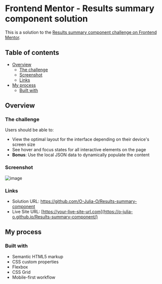 # Frontend Mentor - Results summary component solution

This is a solution to the [Results summary component challenge on Frontend Mentor](https://www.frontendmentor.io/challenges/results-summary-component-CE_K6s0maV).

## Table of contents

- [Overview](#overview)
  - [The challenge](#the-challenge)
  - [Screenshot](#screenshot)
  - [Links](#links)
- [My process](#my-process)
  - [Built with](#built-with)

## Overview

### The challenge

Users should be able to:

- View the optimal layout for the interface depending on their device's screen size
- See hover and focus states for all interactive elements on the page
- **Bonus**: Use the local JSON data to dynamically populate the content

### Screenshot

![image](https://github.com/user-attachments/assets/7b394c05-977f-4d7b-aa70-0a8f8c82a94e)

### Links

- Solution URL: https://github.com/O-Julia-O/Results-summary-component
- Live Site URL: [https://your-live-site-url.com](https://o-julia-o.github.io/Results-summary-component/)

## My process

### Built with

- Semantic HTML5 markup
- CSS custom properties
- Flexbox
- CSS Grid
- Mobile-first workflow
